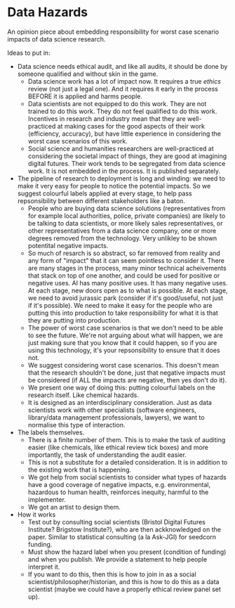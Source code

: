 # Data Hazards
An opinion piece about embedding responsibility for worst case scenario impacts of data science research. 

Ideas to put in:
- Data science needs ethical audit, and like all audits, it should be done by someone qualified and without skin in the game.
  - Data science work has a lot of impact now. It requires a true *ethics* review (not just a legal one). And it requires it early in the process BEFORE it is applied and harms people.
  - Data scientists are not equipped to do this work. They are not trained to do this work. They do not feel qualified to do this work. Incentives in research and industry mean that they are well-practiced at making cases for the good aspects of their work (efficiency, accuracy), but have little experience in considering the worst case scenarios of this work.
  - Social science and humanities researchers are well-practiced at considering the societal impact of things, they are good at imagining digital futures. Their work tends to be segregated from data science work. It is not embedded in the process. It is published separately. 
- The pipeline of research to deployment is long and winding: we need to make it very easy for people to notice the potential impacts. So we suggest colourful labels applied at every stage, to help pass repsonsibility between different stakeholders like a baton.
  - People who are buying data science solutions (representatives from for example local authorities, police, private companies) are likely to be talking to data scientists, or more likely sales representatives, or other representatives from a data science company, one or more degrees removed from the technology. Very unlikley to be shown potentital negative impacts.
  - So much of resarch is so abstract, so far removed from reality and any form of "impact" that it can seem pointless to consider it. There are many stages in the process, many minor technical acheivements that stack on top of one another, and could be used for positive or negative uses. AI has many positive uses. It has many negative uses. At each stage, new doors open as to what is possible. At each stage, we need to avoid jurassic park (consider if it's good/useful, not just if it's possible). We need to make it easy for the people who are putting this into production to take responsibility for what it is that they are putting into production. 
  - The power of worst case scenarios is that we don't need to be able to see the future. We're not arguing about what will happen, we are just making sure that you know that it could happen, so if you are using this technology, it's your repsonsibility to ensure that it does not.
  - We suggest considering worst case scenarios. This doesn't mean that the research shouldn't be done, just that negative impacts must be considered (if ALL the impacts are negative, then yes don't do it).  
  - We present one way of doing this: putting colourful labels on the research itself. Like chemical hazards. 
  - It is designed as an interdisciplinary consideration. Just as data scientists work with other specialists (software engineers, library/data management professionals, lawyers), we want to normalise this type of interaction.
- The labels themselves.
  - There is a finite number of them. This is to make the task of auditing easier (like chemicals, like ethical review tick boxes) and more importantly, the task of understanding the audit easier.
  - This is not a substitute for a detailed consideration. It is in addition to the existing work that is happening.
  - We got help from social scientists to consider what types of hazards have a good coverage of negative impacts, e.g. environmental, hazardous to human health, reinforces inequity, harmful to the implementer.
  - We got an artist to design them.
- How it works
  - Test out by consulting social scientists (Bristol Digital Futures Institute? Brigstow Institute?), who are then ackknowledged on the paper. Similar to statistical consulting (a la Ask-JGI) for seedcorn funding.
  - Must show the hazard label when you present (condition of funding) and when you publish. We provide a statement to help people interpret it.
  - If you want to do this, then this is how to join in as a social scientist/philosopher/historian, and this is how to do this as a data scientist (maybe we could have a properly ethical review panel set up).
